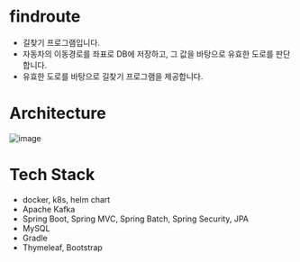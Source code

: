 # findroute
- 길찾기 프로그램입니다.
- 자동차의 이동경로를 좌표로 DB에 저장하고, 그 값을 바탕으로 유효한 도로를 판단합니다.
- 유효한 도로를 바탕으로 길찾기 프로그램을 제공합니다. 


# Architecture
![image](https://user-images.githubusercontent.com/90125071/193595987-e0c1d1a8-6c05-4afc-b79a-764d6ec22d93.png)

# Tech Stack
- docker, k8s, helm chart
- Apache Kafka
- Spring Boot, Spring MVC, Spring Batch, Spring Security, JPA
- MySQL
- Gradle
- Thymeleaf, Bootstrap
